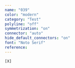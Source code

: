 ```yaml
---
name: "039"
color: "modern"
category: "Test"
polyline: "off"
symmetrization: "on"
connector: "auto"
hide_default_connectors: "on"
font: "Noto Serif"
reference:
---
```

```
[X]
```
